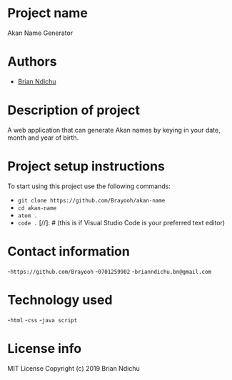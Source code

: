 # Project name
Akan Name Generator

# Authors
- [Brian Ndichu](https://github.com/brayooh)
# Description of project 
 A web application that can generate Akan names by keying in your date, month and year of birth. 
# Project setup instructions
To start using this project use the following commands:

- `git clone https://github.com/Brayooh/akan-name`
- `cd akan-name`
- `atom .`
- `code .` [//]: # (this is if Visual Studio Code is your preferred text editor)

# Contact information
-`https://github.com/Brayooh`
-`0701259902`
-`brianndichu.bn@gmail.com`

# Technology used 
-`html`
-`css`
-`java script`

# License info
MIT License
Copyright (c) 2019 Brian Ndichu